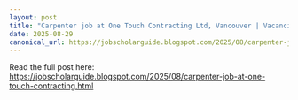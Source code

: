 ```yaml
---
layout: post
title: "Carpenter job at One Touch Contracting Ltd, Vancouver | Vacancies 2025"
date: 2025-08-29
canonical_url: https://jobscholarguide.blogspot.com/2025/08/carpenter-job-at-one-touch-contracting.html
---
```


Read the full post here: https://jobscholarguide.blogspot.com/2025/08/carpenter-job-at-one-touch-contracting.html
